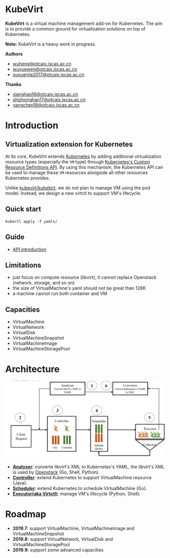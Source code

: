 # KubeVirt

**KubeVirt** is a virtual machine management add-on for Kubernetes.
The aim is to provide a common ground for virtualization solutions on top of
Kubernetes.

**Note:** KubeVirt is a heavy work in progress.

**Authors**
- wuheng@otcaix.iscas.ac.cn
- wuyuewen@otcaix.iscas.ac.cn
- xuyuanjia2017@otcaix.iscas.ac.cn

**Thanks**
- xianghao16@otcaix.iscas.ac.cn
- shizhonghao17@otcaix.iscas.ac.cn
- yangchen18@otcaix.iscas.ac.cn

# Introduction

## Virtualization extension for Kubernetes

At its core, KubeVirt extends [Kubernetes](https://kubernetes.io/) by adding
additional virtualization resource types (especially the `VM` type) through
[Kubernetes's Custom Resource Definitions API](https://kubernetes.io/docs/tasks/access-kubernetes-api/custom-resources/custom-resource-definitions/).
By using this mechanism, the Kubernetes API can be used to manage these `VM`
resources alongside all other resources Kubernetes provides.

Unlike [kubevirt/kubebirt](https://github.com/kubevirt/kubevirt), we do not
plan to manage VM using the pod model. Instead, we design a new virtctl to
support VM's lifecycle.

## Quick start

```
kubectl apply -f yamls/
```

## Guide

- [API introduction](docs/API.md)


## Limitations

- just focus on compute resource (libvirt), it cannot replace Openstack (network, storage, and so on)
- the size of VirtualMachine's yaml should not be great than 128K
- a machine cannot run both container and VM

## Capacities

- VirtualMachine
- VirtualNetwork
- VirtualDisk
- VirtualMachineSnapshot
- VirtualMachineImage
- VirtualMachineStoragePool

# Architecture

![avatar](docs/images/arch.png)

- **[Analyser](analyser)**: converte libvirt's XML to Kubernetes's YAML, the libvirt's XML is used by [Openstack](https://www.openstack.org/) (Go, Shell, Python). 
- **[Controller](controller)**: extend Kubernetes to support VirtualMachine resource (Java).
- **[Scheduler](scheduler)**:  extend Kubernetes to schedule VirtualMachine (Go).
- **[Executor(aka Virtctl)](executor)**:  manage VM's lifecycle (Python, Shell).

# Roadmap

- **2019.7**: support VirtualMachine, VirtualMachineImage  and VirtualMachineSnapshot
- **2019.8**: support VirtualNetwork, VirtualDisk and VirtualMachineStoragePool
- **2019.9**: support some advanced capacities
